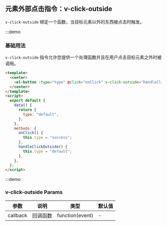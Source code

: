 ## 元素外部点击指令：v-click-outside

`v-click-outside` 绑定一个函数，当目标元素以外的东西被点击时触发。

:::demo

### 基础用法

`v-click-outside` 指令允许您提供一个处理函数并且在用户点击目标元素之外时被调用。

```html
<template>
  <center>
    <el-button :type="type" @click="onClick" v-click-outside="handleClickOutside">Button</el-button>
  </center>
</template>
<script>
  export default {
    data() {
      return {
        type: "default",
      };
    },
    methods: {
      onClick() {
        this.type = "success";
      },
      handleClickOutside() {
        this.type = "default";
      },
    },
  };
</script>
```

:::demo

### v-click-outside Params

| 参数     | 说明     | 类型            | 默认值 |
| -------- | -------- | --------------- | ------ |
| callback | 回调函数 | function(event) | -      |
